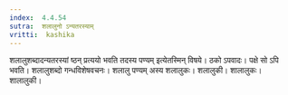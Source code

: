 ```yaml
---
index:  4.4.54
sutra:  शलालुनो ऽन्यतरस्याम्
vritti:  kashika 
---
```


शलालुशब्दादन्यतरस्यां ष्ठन् प्रत्ययो भवति तदस्य पण्यम् इत्येतस्मिन् विषये। ठको ऽपवादः। पक्षे सो ऽपि भवति। शलालुशब्दो गन्धविशेषवचनः। शलालु पण्यम् अस्य शलालुकः। शलालुकी। शालालुकः। शालालुकी।

